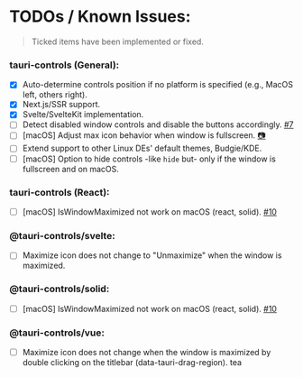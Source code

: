 # TODOs / Known Issues:

> Ticked items have been implemented or fixed.

### tauri-controls (General):

- [x] Auto-determine controls position if no platform is specified (e.g., MacOS left, others right).
- [x] Next.js/SSR support.
- [x] Svelte/SvelteKit implementation.
- [ ] Detect disabled window controls and disable the buttons accordingly. [#7](https://github.com/agmmnn/tauri-controls/issues/7)
- [ ] \[macOS] Adjust max icon behavior when window is fullscreen. [📷](https://i.imgur.com/7FmMOZN.png)
- [ ] Extend support to other Linux DEs' default themes, Budgie/KDE.
- [ ] \[macOS] Option to hide controls -like `hide` but- only if the window is fullscreen and on macOS.

### tauri-controls (React):

- [ ] \[macOS] IsWindowMaximized not work on macOS (react, solid). [#10](https://github.com/agmmnn/tauri-controls/issues/10)

### @tauri-controls/svelte:

- [ ] Maximize icon does not change to "Unmaximize" when the window is maximized.

### @tauri-controls/solid:

- [ ] \[macOS] IsWindowMaximized not work on macOS (react, solid). [#10](https://github.com/agmmnn/tauri-controls/issues/10)

### @tauri-controls/vue:

- [ ] Maximize icon does not change when the window is maximized by double clicking on the titlebar (data-tauri-drag-region).
tea
